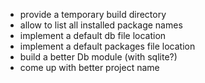- provide a temporary build directory
- allow to list all installed package names
- implement a default db file location
- implement a default packages file location
- build a better Db module (with sqlite?)
- come up with better project name
